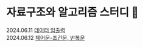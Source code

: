# 자료구조와 알고리즘 스터디 🔎

2024.06.11 [데이터 입출력](https://devmola.tistory.com/9) <br>
2024.06.12 [제어문-조건문, 반복문](https://devmola.tistory.com/10) <br>

